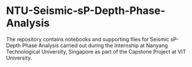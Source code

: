 # NTU-Seismic-sP-Depth-Phase-Analysis
The repository contains notebooks and supporting files for Seismic sP-Depth Phase Analysis carried out during the Internship at Nanyang Technological University, Singapore as part of the Capstone Project at VIT University.
